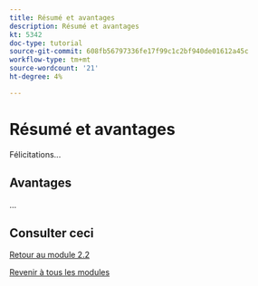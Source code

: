 ```yaml
---
title: Résumé et avantages
description: Résumé et avantages
kt: 5342
doc-type: tutorial
source-git-commit: 608fb56797336fe17f99c1c2bf940de01612a45c
workflow-type: tm+mt
source-wordcount: '21'
ht-degree: 4%

---
```


# Résumé et avantages

Félicitations...

## Avantages

…

## Consulter ceci

[Retour au module 2.2](./workfront.md)

[Revenir à tous les modules](../../../overview.md)
